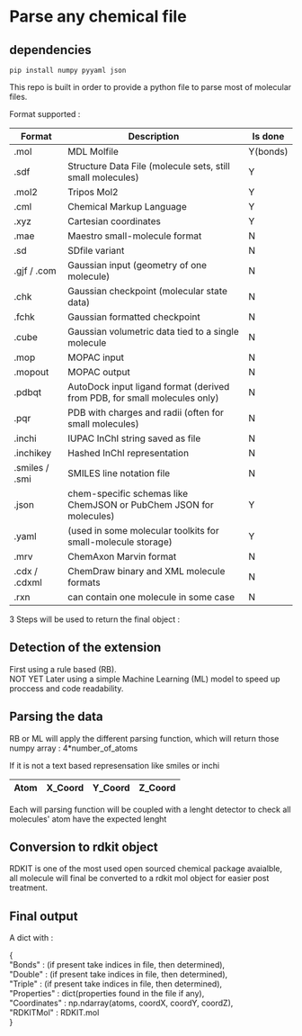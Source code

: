 # Parse any chemical file

## dependencies

```
pip install numpy pyyaml json
```

This repo is built in order to provide a python file to parse most of molecular files.

Format supported : 

| Format        | Description                                                               | Is done |
| --------------|---------------------------------------------------------------------------|----------
|.mol           | MDL Molfile                                                               | Y(bonds)|
|.sdf           | Structure Data File (molecule sets, still small molecules)                | Y       |
|.mol2          | Tripos Mol2                                                               | Y       |
|.cml           | Chemical Markup Language                                                  | Y       |
|.xyz           | Cartesian coordinates                                                     | Y       |
|.mae           | Maestro small-molecule format                                             | N       |
|.sd            | SDfile variant                                                            | N       |
|.gjf / .com    | Gaussian input (geometry of one molecule)                                 | N       |
|.chk           | Gaussian checkpoint (molecular state data)                                | N       |
|.fchk          | Gaussian formatted checkpoint                                             | N       |
|.cube          | Gaussian volumetric data tied to a single molecule                        | N       |
|.mop           | MOPAC input                                                               | N       |
|.mopout        | MOPAC output                                                              | N       |
|.pdbqt         | AutoDock input ligand format (derived from PDB, for small molecules only) | N       |
|.pqr           | PDB with charges and radii (often for small molecules)                    | N       |
|.inchi         | IUPAC InChI string saved as file                                          | N       |
|.inchikey      | Hashed InChI representation                                               | N       |
|.smiles / .smi | SMILES line notation file                                                 | N       |
|.json          | chem-specific schemas like ChemJSON or PubChem JSON for molecules)        | Y       |
|.yaml          | (used in some molecular toolkits for small-molecule storage)              | Y       |
|.mrv           | ChemAxon Marvin format                                                    | N       |
|.cdx / .cdxml  | ChemDraw binary and XML molecule formats                                  | N       |
|.rxn           | can contain one molecule in some case                                     | N       |

3 Steps will be used to return the final object :

## Detection of the extension

First using a rule based (RB).\
NOT YET Later using a simple Machine Learning (ML) model to speed up proccess and code readability.

## Parsing the data

RB or ML will apply the different parsing function, which will return those numpy array : 4*number_of_atoms

If it is not a text based represensation like smiles or inchi

| Atom | X_Coord | Y_Coord | Z_Coord | 
|------|---------|---------|---------|

Each will parsing function will be coupled with a lenght detector to check all molecules' atom have the expected lenght

## Conversion to rdkit object

RDKIT is one of the most used open sourced chemical package avaialble, all molecule will final be converted to a rdkit mol object for easier post treatment.

## Final output

A dict with : 

{\
"Bonds"       : (if present take indices in file, then determined),\
"Double"      : (if present take indices in file, then determined),\
"Triple"      : (if present take indices in file, then determined),\
"Properties"  : dict(properties found in the file if any),\
"Coordinates" : np.ndarray(atoms, coordX, coordY, coordZ),\
"RDKITMol"    : RDKIT.mol\
}
